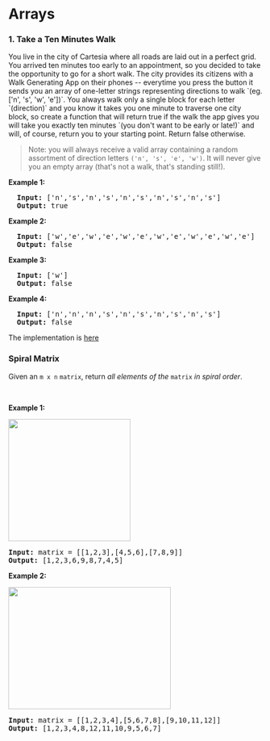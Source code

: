 <h1>Arrays</h1>
<div>
    <h3 id="tenMinutesWalk">1. Take a Ten Minutes Walk</h3>

 <p>You live in the city of Cartesia where all roads are laid out in a perfect grid. You arrived ten minutes too early to an appointment, so you decided to take the opportunity to go for a short walk. The city provides its citizens with a Walk Generating App on their phones -- everytime you press the button it sends you an array of one-letter strings representing directions to walk `(eg. ['n', 's', 'w', 'e'])`. You always walk only a single block for each letter `(direction)` and you know it takes you one minute to traverse one city block, so create a function that will return true if the walk the app gives you will take you exactly ten minutes `(you don't want to be early or late!)` and will, of course, return you to your starting point. Return false otherwise.</p>

> Note: you will always receive a valid array containing a random assortment of direction letters `('n', 's', 'e', 'w')`. It will never give you an empty array (that's not a walk, that's standing still!).
<p><strong>Example 1:</strong></p>
<pre>
  <strong>Input:</strong> ['n','s','n','s','n','s','n','s','n','s']
  <strong>Output:</strong> true
</pre>
<p><strong>Example 2:</strong></p>
<pre>
  <strong>Input:</strong> ['w','e','w','e','w','e','w','e','w','e','w','e']
  <strong>Output:</strong> false
</pre>
<p><strong>Example 3:</strong></p>
<pre>
  <strong>Input:</strong> ['w']
  <strong>Output:</strong> false
</pre>
<p><strong>Example 4:</strong></p>
<pre>
  <strong>Input:</strong> ['n','n','n','s','n','s','n','s','n','s']
  <strong>Output:</strong> false
</pre>
    <div> The implementation is <a href="./tenMinutesWalk.js" target="_blank" >here</a></div>
</div>
<div>
  <h3 id="spiralMatrix">Spiral Matrix</h3>
  <div><p>Given an <code>m x n</code> <code>matrix</code>, return <em>all elements of the</em> <code>matrix</code> <em>in spiral order</em>.</p>

<p>&nbsp;</p>
<p><strong>Example 1:</strong></p>
<img alt="" src="https://assets.leetcode.com/uploads/2020/11/13/spiral1.jpg" style="width: 242px; height: 242px;">
<pre><strong>Input:</strong> matrix = [[1,2,3],[4,5,6],[7,8,9]]
<strong>Output:</strong> [1,2,3,6,9,8,7,4,5]
</pre>

<p><strong>Example 2:</strong></p>
<img alt="" src="https://assets.leetcode.com/uploads/2020/11/13/spiral.jpg" style="width: 322px; height: 242px;">
<pre><strong>Input:</strong> matrix = [[1,2,3,4],[5,6,7,8],[9,10,11,12]]
<strong>Output:</strong> [1,2,3,4,8,12,11,10,9,5,6,7]
</pre>
</div>
</div>
